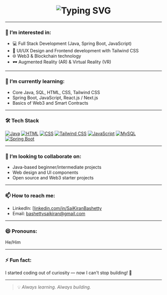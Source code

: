 <!---
- 👋 Hi, I’m @codemazza
- 👀 I’m interested in ...
- 🌱 I’m currently learning ...
- 💞️ I’m looking to collaborate on ...
- 📫 How to reach me ...
- 😄 Pronouns: ...
- ⚡ Fun fact: ...
 --->
<!---
codemazza/codemazza is a ✨ special ✨ repository because its `README.md` (this file) appears on your GitHub profile.
You can click the Preview link to take a look at your changes.
--->
<!-- Animated Header -->
<h1 align="center">
  <img src="https://readme-typing-svg.demolab.com?font=Fira+Code&size=26&pause=1000&color=00F7FF&center=true&vCenter=true&width=435&lines=Hi+%F0%9F%91%8B+I'm+SaiKiranBashetty;Aspiring+Full+Stack+%26+Web3+Developer;AR%2FVR+Explorer+%F0%9F%96%86%EF%B8%8F;Learning+by+Building+Every+Day" alt="Typing SVG" />
</h1>

---

### 👀 I’m interested in:
- 💻 Full Stack Development (Java, Spring Boot, JavaScript)
- 🎨 UI/UX Design and Frontend development with Tailwind CSS
- 🌐 Web3 & Blockchain technology
- 🕶️ Augmented Reality (AR) & Virtual Reality (VR)

---

### 🌱 I’m currently learning:
- Core Java, SQL, HTML, CSS, Tailwind CSS  
- Spring Boot, JavaScript, React.js / Next.js  
- Basics of Web3 and Smart Contracts  

---

### 🛠️ Tech Stack
[![Java](https://img.shields.io/badge/Java-ED8B00?style=for-the-badge&logo=java&logoColor=white)](https://www.oracle.com/java/)
[![HTML](https://img.shields.io/badge/HTML5-E34F26?style=for-the-badge&logo=html5&logoColor=white)](https://developer.mozilla.org/en-US/docs/Web/HTML)
[![CSS](https://img.shields.io/badge/CSS3-1572B6?style=for-the-badge&logo=css3&logoColor=white)](https://developer.mozilla.org/en-US/docs/Web/CSS)
[![Tailwind CSS](https://img.shields.io/badge/TailwindCSS-38B2AC?style=for-the-badge&logo=tailwind-css&logoColor=white)](https://tailwindcss.com/)
[![JavaScript](https://img.shields.io/badge/JavaScript-F7DF1E?style=for-the-badge&logo=javascript&logoColor=black)](https://developer.mozilla.org/en-US/docs/Web/JavaScript)
[![MySQL](https://img.shields.io/badge/MySQL-4479A1?style=for-the-badge&logo=mysql&logoColor=white)](https://www.mysql.com/)
[![Spring Boot](https://img.shields.io/badge/Spring%20Boot-6DB33F?style=for-the-badge&logo=spring-boot&logoColor=white)](https://spring.io/projects/spring-boot)

---

### 🤝 I’m looking to collaborate on:
- Java-based beginner/intermediate projects  
- Web design and UI components  
- Open source and Web3 starter projects  

---

### 📫 How to reach me:
- LinkedIn: [[linkedin.com/in/SaiKiranBashetty](https://linkedin.com/in/yourname](https://www.linkedin.com/in/sai-kiran-bashetty-aa457816a/))  
- Email: bashettysaikiran@gmail.com

---

### 😄 Pronouns:
He/Him

---

### ⚡ Fun fact:
I started coding out of curiosity — now I can't stop building! 🚀

---

> 💡 *Always learning. Always building.*
